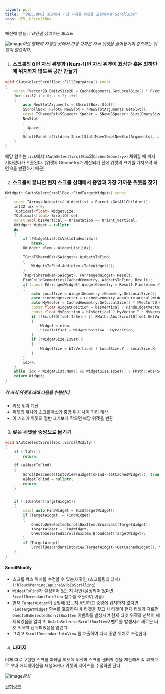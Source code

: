 ```yaml
---
layout: post
title:  "[UE5,UMG] 중앙에서 가장 가까운 위젯을 고정해주는 ScrollBox"
tags: UE5, UScrollBox
---
```

예전에 만들어 뒀던걸 정리하는 포스트 

![image](/assets/img/RefAnimation.gif)*이런 형태의 지정한 곳에서 가장 가까운 자식 위젯을 끌어당기며 강조하는 위젯이 필요하다.*

1. ### 스크롤의 0번 자식 위젯과 (Num-1)번 자식 위젯이 최상단 혹은 최하단에 위치하지 않도록 공간 만들기
```cpp
void SAutoSelectScrollBox::FillEmptyArea() const
{
	const FVector2D EmptySize2D = CachedGeometry.GetLocalSize() * FVector2D(0.5f, 0.5f);
	for (int32 i = 0; i < 2; i++)
	{
	    auto NewSlotArguments = SScrollBox::Slot();
	    SScrollBox::FSlot& NewSlot = *NewSlotArguments.GetSlot();
	    const TSharedRef<SSpacer> Spacer = SNew(SSpacer).Size(EmptySize2D);
	    NewSlot
	    [
		  Spacer
	    ];
	    ScrollPanel->Children.InsertSlot(MoveTemp(NewSlotArguments), i == 0 ? 0 : ScrollPanel->Children.Num());
	}	
}
```
 해당 함수는 ```tick```에서 ```SAutoSelectScrollBox```의```CachedGeometry```가 채워질 때 까지 기다렸다가 호출된다. (위젯의 Geometry가 계산되기 전에 위젯의 크기를 가져오려 하면 0을 반환하기 때문)




2. ### 스크롤이 끝나면 현재 스크롤 상태에서 중앙과 가장 가까운 위젯을 찾기
```cpp
UWidget* SAutoSelectScrollBox::FindTargetWidget() const
{
	const TArray<UWidget*>& WidgetList = Parent->GetAllChildren();
	int32 idx = 0;
	TOptional<float> WidgetSize;
	TOptional<float> ScrollOffset;
	const bool bIsVertical = Orientation == Orient_Vertical;
	UWidget* Widget = nullptr;
	do
	{
		if (!WidgetList.IsValidIndex(idx))
			break;
		UWidget* elem = WidgetList[idx];
		
		TSet<TSharedRef<SWidget>> WidgetsToFind;
		{
			WidgetsToFind.Add(elem->TakeWidget());
		}
		TMap<TSharedRef<SWidget>, FArrangedWidget> Result;
		FindChildGeometries(CachedGeometry, WidgetsToFind, Result);
		if (const FArrangedWidget* WidgetGeometry = Result.Find(elem->TakeWidget()))
		{
			auto LocalSize = WidgetGeometry->Geometry.GetLocalSize();
			auto FindWidgetVector = CachedGeometry.AbsoluteToLocal(WidgetGeometry->Geometry.GetAbsolutePosition()) + (LocalSize / 2);
			auto MyVector = CachedGeometry.GetLocalSize() * FVector2D(0.5f, 0.5f);
			const float WidgetPosition = bIsVertical ? FindWidgetVector.Y : FindWidgetVector.X;
			const float MyPosition = bIsVertical ? MyVector.Y : MyVector.X;
			if (!ScrollOffset.IsSet() || FMath::Abs(ScrollOffset.GetValue()) > FMath::Abs(WidgetPosition - MyPosition))
			{
				Widget = elem;
				ScrollOffset = WidgetPosition - MyPosition;
			}
			if (!WidgetSize.IsSet())
			{
				WidgetSize = bIsVertical ? LocalSize.Y : LocalSize.X;
			}
		}
		idx++;
	}
	while (idx < WidgetList.Num() && WidgetSize.IsSet() ? FMath::Abs(ScrollOffset.IsSet() ? ScrollOffset.GetValue() : 0) >= WidgetSize.GetValue() / 2 : true);
	return Widget;
}
```
##### 각 자식 위젯에 대해 다음을 수행한다.
* 위젯 위치 계산
* 위젯의 위치와 스크롤박스의 중앙 위치 사이 거리 계산
* 이 거리가 위젯의 절반 크기보다 작으면 해당 위젯을 반환




3. ### 찾은 위젯을 중앙으로 옮기기
```cpp
void SAutoSelectScrollBox::ScrollModify()
{
	if (!IsOk())
		return;
		
	if (WidgetToFind)
	{
		ScrollDescendantIntoView(WidgetToFind->GetCachedWidget(), true, EDescendantScrollDestination::Center);
		WidgetToFind = nullptr;
		return;
	}


	if (!IsCenter(TargetWidget))
	{
		const auto FindWidget = FindTargetWidget();
		if (TargetWidget != FindWidget)
		{
			OnAutoUnSelectedScrollBoxItem.Broadcast(TargetWidget);
			TargetWidget = FindWidget;
			OnAutoSelectedScrollBoxItem.Broadcast(TargetWidget);
		}
		if (TargetWidget)
			ScrollDescendantIntoView(TargetWidget->GetCachedWidget(), true, EDescendantScrollDestination::Center);
	}
}
```
#### ScrollModify
* 스크롤 박스 위치를 수정할 수 있는지 확인 (스크롤링과 터치)```(!bTouchPanningCaputre&&!bIsScrolling)```
* ```WidgetToFind```가 설정되어 있는지 확인 (설정되어 있다면 ```ScrollDecendantIntoView``` 함수를 호출하여 이동)
* 현재 ```TargetWidget```이 중앙에 있는지 확인하고 중앙에 위치하지 않다면 ```FindTargetWidget``` 함수를 호출하여 새 타겟을 찾고 새 타겟이 현재 타겟과 다르면 ```OnAutoUnSelectedScrollBoxItem``` 이벤트를 발생시켜 현재 타겟 위젯의 선택이 해제되었음을 알리고, ```OnAutoSelectedScrollBoxItem```이벤트를 발생시켜 새로운 타겟 위젯이 선택되었음을 알린다.
* 그리고 ```ScrollDecendantIntoView``` 를 호출하여 다시 중앙 위치로 조정한다.


4. ### 나머지
이제 따로 구현한 스크롤 아이템 위젯에 위젯과 스크롤 센터의 갭을 계산해서 각 위젯으로 보내 애니메이션을 재생하거나 위젯의 사이즈를 수정하면 된다.






![image](https://github.com/piraxis2/AutoSelectScroll_UE5/raw/master/Animation.gif)*완성*

[깃헙링크](https://github.com/piraxis2/AutoSelectScroll_UE5)

